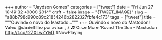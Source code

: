 
+++
author = "Jaydson Gomes"
categories = ["tweet"]
date = "Fri Jun 27 16:49:32 +0000 2014"
draft = false
image = "{TWEET_IMAGE}"
slug = "a88b798d990c89c21854246b2822327fbfe4c173"
tags = ["tweet"]
title = """Ouvindo o novo do Mastodo..."""
+++
Ouvindo o novo do Mastodon! Valeu @danielfilho por avisar  \,,/ ♫ Once More 'Round The Sun – Mastodon http://t.co/r2ZXLwZYMT #NowPlaying
